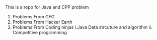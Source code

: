 This is a repo for Java and CPP problem

1. Problems From GFG
2. Problems From Hacker Earth
3. Problems From Coding ninjas
   i.Java Data strcuture and algorithm
   ii. Competitive programming
